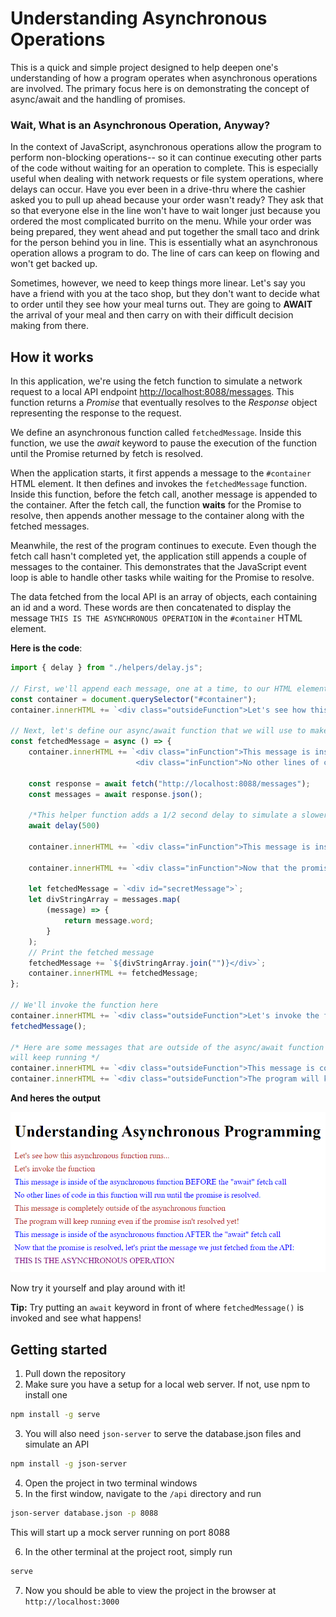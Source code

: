 # Understanding Asynchronous Operations

This is a quick and simple project designed to help deepen one's understanding of how a program operates when asynchronous operations are involved. The primary focus here is on demonstrating the concept of async/await and the handling of promises.

### Wait, What is an Asynchronous Operation, Anyway?
In the context of JavaScript, asynchronous operations allow the program to perform non-blocking operations-- so it can continue executing other parts of the code without waiting for an operation to complete. This is especially useful when dealing with network requests or file system operations, where delays can occur. Have you ever been in a drive-thru where the cashier asked you to pull up ahead because your order wasn't ready? They ask that so that everyone else in the line won't have to wait longer just because you ordered the most complicated burrito on the menu. While your order was being prepared, they went ahead and put together the small taco and drink for the person behind you in line. This is essentially what an asynchronous operation allows a program to do. The line of cars can keep on flowing and won't get backed up.

Sometimes, however, we need to keep things more linear. Let's say you have a friend with you at the taco shop, but they don't want to decide what to order until they see how your meal turns out. They are going to **AWAIT** the arrival of your meal and then carry on with their difficult decision making from there.

## How it works
In this application, we're using the fetch function to simulate a network request to a local API endpoint [http://localhost:8088/messages](http://localhost:8088/messages). This function returns a _Promise_ that eventually resolves to the _Response_ object representing the response to the request.

We define an asynchronous function called `fetchedMessage`. Inside this function, we use the _await_ keyword to pause the execution of the function until the Promise returned by fetch is resolved.

When the application starts, it first appends a message to the `#container` HTML element. It then defines and invokes the `fetchedMessage` function. Inside this function, before the fetch call, another message is appended to the container. After the fetch call, the function **waits** for the Promise to resolve, then appends another message to the container along with the fetched messages.

Meanwhile, the rest of the program continues to execute. Even though the fetch call hasn't completed yet, the application still appends a couple of messages to the container. This demonstrates that the JavaScript event loop is able to handle other tasks while waiting for the Promise to resolve.

The data fetched from the local API is an array of objects, each containing an id and a word. These words are then concatenated to display the message `THIS IS THE ASYNCHRONOUS OPERATION` in the `#container` HTML element.

**Here is the code**:
```JavaScript
import { delay } from "./helpers/delay.js";

// First, we'll append each message, one at a time, to our HTML element "#container"
const container = document.querySelector("#container");
container.innerHTML += `<div class="outsideFunction">Let's see how this asynchronous function runs...</div>`;

// Next, let's define our async/await function that we will use to make a fetch to the local API 
const fetchedMessage = async () => {
    container.innerHTML += `<div class="inFunction">This message is inside of the asynchronous function BEFORE the "await" fetch call</div>
                            <div class="inFunction">No other lines of code in this function will run until the promise is resolved.</div>`;
    
    const response = await fetch("http://localhost:8088/messages");
    const messages = await response.json();

    /*This helper function adds a 1/2 second delay to simulate a slower network*/
    await delay(500)

    container.innerHTML += `<div class="inFunction">This message is inside of the asynchronous function AFTER the "await" fetch call</div>`;

    container.innerHTML += `<div class="inFunction">Now that the promise is resolved, let's print the message we just fetched from the API:</div>`;

    let fetchedMessage = `<div id="secretMessage">`;
    let divStringArray = messages.map(
        (message) => {
            return message.word;
        }
    );
    // Print the fetched message
    fetchedMessage += `${divStringArray.join("")}</div>`;
    container.innerHTML += fetchedMessage;
};

// We'll invoke the function here
container.innerHTML += `<div class="outsideFunction">Let's invoke the function</div>`;
fetchedMessage();

/* Here are some messages that are outside of the async/await function to show that the program
will keep running */
container.innerHTML += `<div class="outsideFunction">This message is completely outside of the asynchronous function</div>`;
container.innerHTML += `<div class="outsideFunction">The program will keep running even if the promise isn't resolved yet!</div>`;
```
**And heres the output**

![screenshot](./public/assets/screenshot.png)

Now try it yourself and play around with it! 

**Tip:** Try putting an `await` keyword in front of where `fetchedMessage()` is invoked and see what happens!

## Getting started
1. Pull down the repository
2. Make sure you have a setup for a local web server. If not, use npm to install one

```bash
npm install -g serve
```

3. You will also need `json-server` to serve the database.json files and simulate an API

```bash
npm install -g json-server
```
4. Open the project in two terminal windows
5. In the first window, navigate to the `/api` directory and run

```bash
json-server database.json -p 8088
```
This will start up a mock server running on port 8088

6. In the other terminal at the project root, simply run
```bash
serve
```

7. Now you should be able to view the project in the browser at `http://localhost:3000`
